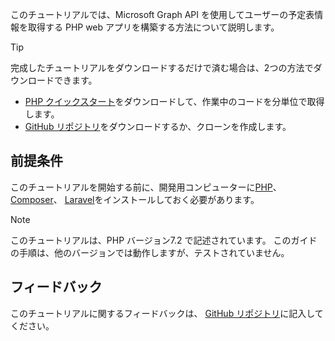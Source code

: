 <!-- markdownlint-disable MD002 MD041 -->

このチュートリアルでは、Microsoft Graph API を使用してユーザーの予定表情報を取得する PHP web アプリを構築する方法について説明します。

> [!TIP]
> 完成したチュートリアルをダウンロードするだけで済む場合は、2つの方法でダウンロードできます。
>
> - [PHP クイックスタート](https://developer.microsoft.com/graph/quick-start?platform=option-php)をダウンロードして、作業中のコードを分単位で取得します。
> - [GitHub リポジトリ](https://github.com/microsoftgraph/msgraph-training-phpapp)をダウンロードするか、クローンを作成します。

## <a name="prerequisites"></a>前提条件

このチュートリアルを開始する前に、開発用コンピューターに[PHP](http://php.net/downloads.php)、 [Composer](https://getcomposer.org/)、 [Laravel](https://laravel.com/)をインストールしておく必要があります。

> [!NOTE]
> このチュートリアルは、PHP バージョン7.2 で記述されています。 このガイドの手順は、他のバージョンでは動作しますが、テストされていません。

## <a name="feedback"></a>フィードバック

このチュートリアルに関するフィードバックは、 [GitHub リポジトリ](https://github.com/microsoftgraph/msgraph-training-phpapp)に記入してください。